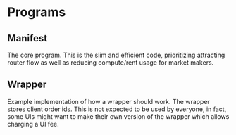# Programs

## Manifest

The core program. This is the slim and efficient code, prioritizing attracting
router flow as well as reducing compute/rent usage for market makers.

## Wrapper

Example implementation of how a wrapper should work. The wrapper stores client
order ids. This is not expected to be used by everyone, in fact, some UIs might
want to make their own version of the wrapper which allows charging a UI fee.

